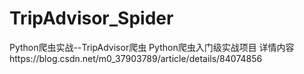 # TripAdvisor_Spider
Python爬虫实战--TripAdvisor爬虫
Python爬虫入门级实战项目
详情内容https://blog.csdn.net/m0_37903789/article/details/84074856
